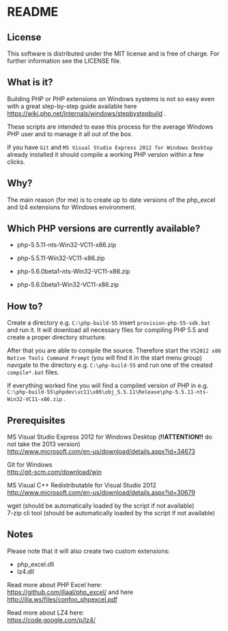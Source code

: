 README
======

License
-------

This software is distributed under the MIT license and is free of charge.
For further information see the LICENSE file.

What is it?
-----------

Building PHP or PHP extensions on Windows systems is not so easy even with a great step-by-step
guide available here https://wiki.php.net/internals/windows/stepbystepbuild .

These scripts are intended to ease this process for the average Windows PHP user and to 
manage it all out of the box.

If you have ```Git``` and ```MS Visual Studio Express 2012 for Windows Desktop``` already installed it should
compile a working PHP version within a few clicks.

Why?
----

The main reason (for me) is to create up to date versions of the php_excel and lz4 extensions for Windows environment.

Which PHP versions are currently available?
-------------------------------------------

- php-5.5.11-nts-Win32-VC11-x86.zip
- php-5.5.11-Win32-VC11-x86.zip

- php-5.6.0beta1-nts-Win32-VC11-x86.zip
- php-5.6.0beta1-Win32-VC11-x86.zip

How to?
-------

Create a directory e.g. ```C:\php-build-55``` insert ```provision-php-55-sdk.bat``` and run it.
It will download all necessary files for compiling PHP 5.5 and create a proper directory structure.

After that you are able to compile the source. Therefore start the ```VS2012 x86 Native Tools Command Prompt```
(you will find it in the start menu group) navigate to the directory e.g. ```C:\php-build-55``` and run one
of the created ```compile*.bat``` files.

If everything worked fine you will find a compiled version of PHP in e.g.
```C:\php-build-55\phpdev\vc11\x86\obj_5.5.11\Release\php-5.5.11-nts-Win32-VC11-x86.zip``` .

Prerequisites
-------------

MS Visual Studio Express 2012 for Windows Desktop (**!!ATTENTION!!** do not take the 2013 version)  
http://www.microsoft.com/en-us/download/details.aspx?id=34673

Git for Windows  
http://git-scm.com/download/win

MS Visual C++ Redistributable for Visual Studio 2012  
http://www.microsoft.com/en-us/download/details.aspx?id=30679

wget (should be automatically loaded by the script if not available)  
7-zip cli tool (should be automatically loaded by the script if not available)  

Notes
-----

Please note that it will also create two custom extensions:

- php_excel.dll
- lz4.dll

Read more about PHP Excel here:  
https://github.com/iliaal/php_excel/ and here http://ilia.ws/files/confoo_phpexcel.pdf

Read more about LZ4 here:  
https://code.google.com/p/lz4/